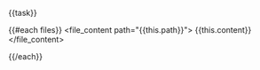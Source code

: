 <task>{{task}}</task>

{{#each files}}
<file_content path="{{this.path}}">
{{this.content}}
</file_content>

{{/each}}